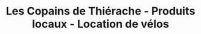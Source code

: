 ---
title: "Les Copains de Thiérache - Produits locaux - Location de vélos"
url: /guise/les-copains-de-thierache-produits-locaux-location-de-velos/
shop: Lebensmittel
---